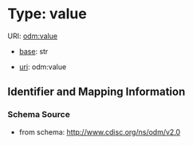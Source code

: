 # Type: value



URI: [odm:value](http://www.cdisc.org/ns/odm/v2.0/value)

* [base](https://w3id.org/linkml/base): str

* [uri](https://w3id.org/linkml/uri): odm:value









## Identifier and Mapping Information







### Schema Source


* from schema: http://www.cdisc.org/ns/odm/v2.0




